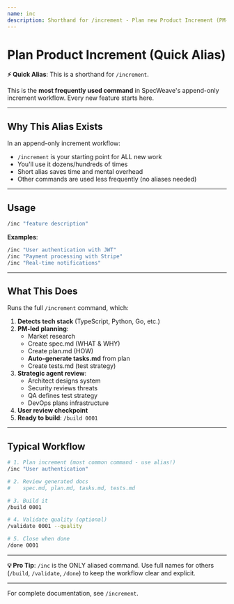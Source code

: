 ```yaml
---
name: inc
description: Shorthand for /increment - Plan new Product Increment (PM-led process)
---
```


# Plan Product Increment (Quick Alias)

**⚡ Quick Alias**: This is a shorthand for `/increment`.

This is the **most frequently used command** in SpecWeave's append-only increment workflow. Every new feature starts here.

---

## Why This Alias Exists

In an append-only increment workflow:
- `/increment` is your starting point for ALL new work
- You'll use it dozens/hundreds of times
- Short alias saves time and mental overhead
- Other commands are used less frequently (no aliases needed)

---

## Usage

```bash
/inc "feature description"
```

**Examples**:
```bash
/inc "User authentication with JWT"
/inc "Payment processing with Stripe"
/inc "Real-time notifications"
```

---

## What This Does

Runs the full `/increment` command, which:

1. **Detects tech stack** (TypeScript, Python, Go, etc.)
2. **PM-led planning**:
   - Market research
   - Create spec.md (WHAT & WHY)
   - Create plan.md (HOW)
   - **Auto-generate tasks.md** from plan
   - Create tests.md (test strategy)
3. **Strategic agent review**:
   - Architect designs system
   - Security reviews threats
   - QA defines test strategy
   - DevOps plans infrastructure
4. **User review checkpoint**
5. **Ready to build**: `/build 0001`

---

## Typical Workflow

```bash
# 1. Plan increment (most common command - use alias!)
/inc "User authentication"

# 2. Review generated docs
#    spec.md, plan.md, tasks.md, tests.md

# 3. Build it
/build 0001

# 4. Validate quality (optional)
/validate 0001 --quality

# 5. Close when done
/done 0001
```

---

**💡 Pro Tip**: `/inc` is the ONLY aliased command. Use full names for others (`/build`, `/validate`, `/done`) to keep the workflow clear and explicit.

---

For complete documentation, see `/increment`.
